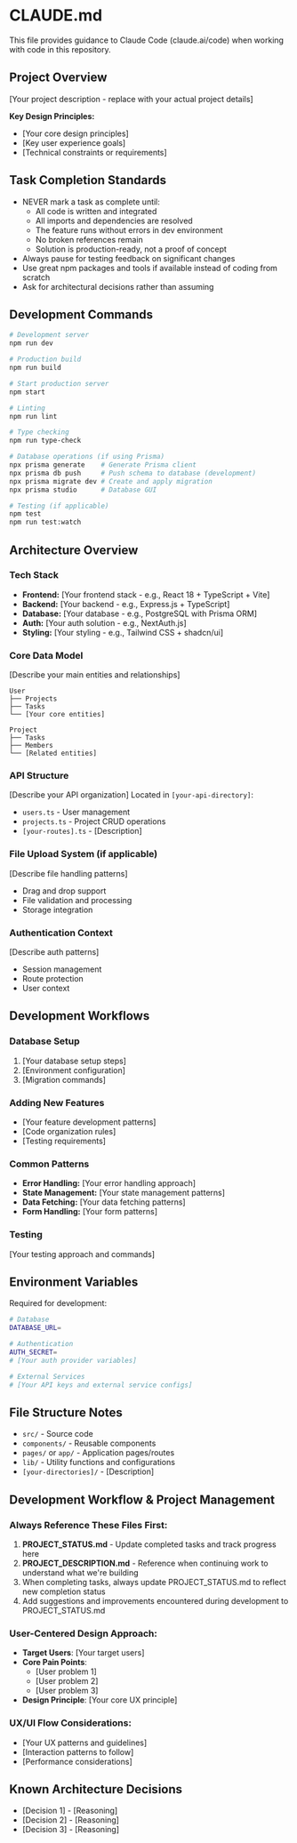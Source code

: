 # CLAUDE.md

This file provides guidance to Claude Code (claude.ai/code) when working with code in this repository.

## Project Overview

[Your project description - replace with your actual project details]

**Key Design Principles:**
- [Your core design principles]
- [Key user experience goals]  
- [Technical constraints or requirements]

## Task Completion Standards
- NEVER mark a task as complete until:
  - All code is written and integrated
  - All imports and dependencies are resolved
  - The feature runs without errors in dev environment
  - No broken references remain
  - Solution is production-ready, not a proof of concept
- Always pause for testing feedback on significant changes
- Use great npm packages and tools if available instead of coding from scratch
- Ask for architectural decisions rather than assuming

## Development Commands

```bash
# Development server
npm run dev

# Production build  
npm run build

# Start production server
npm start

# Linting
npm run lint

# Type checking
npm run type-check

# Database operations (if using Prisma)
npx prisma generate    # Generate Prisma client
npx prisma db push     # Push schema to database (development)
npx prisma migrate dev # Create and apply migration
npx prisma studio      # Database GUI

# Testing (if applicable)
npm test
npm run test:watch
```

## Architecture Overview

### Tech Stack
- **Frontend:** [Your frontend stack - e.g., React 18 + TypeScript + Vite]
- **Backend:** [Your backend - e.g., Express.js + TypeScript]
- **Database:** [Your database - e.g., PostgreSQL with Prisma ORM]
- **Auth:** [Your auth solution - e.g., NextAuth.js]
- **Styling:** [Your styling - e.g., Tailwind CSS + shadcn/ui]

### Core Data Model
[Describe your main entities and relationships]

```
User
├── Projects
├── Tasks
└── [Your core entities]

Project  
├── Tasks
├── Members
└── [Related entities]
```

### API Structure
[Describe your API organization]
Located in `[your-api-directory]`:
- `users.ts` - User management
- `projects.ts` - Project CRUD operations
- `[your-routes].ts` - [Description]

### File Upload System (if applicable)
[Describe file handling patterns]
- Drag and drop support
- File validation and processing
- Storage integration

### Authentication Context
[Describe auth patterns]
- Session management
- Route protection
- User context

## Development Workflows

### Database Setup
1. [Your database setup steps]
2. [Environment configuration]
3. [Migration commands]

### Adding New Features
- [Your feature development patterns]
- [Code organization rules]
- [Testing requirements]

### Common Patterns
- **Error Handling:** [Your error handling approach]
- **State Management:** [Your state management patterns]
- **Data Fetching:** [Your data fetching patterns]
- **Form Handling:** [Your form patterns]

### Testing
[Your testing approach and commands]

## Environment Variables

Required for development:
```bash
# Database
DATABASE_URL=

# Authentication
AUTH_SECRET=
# [Your auth provider variables]

# External Services
# [Your API keys and external service configs]
```

## File Structure Notes

- `src/` - Source code
- `components/` - Reusable components
- `pages/` or `app/` - Application pages/routes
- `lib/` - Utility functions and configurations
- `[your-directories]/` - [Description]

## Development Workflow & Project Management

### Always Reference These Files First:
1. **PROJECT_STATUS.md** - Update completed tasks and track progress here
2. **PROJECT_DESCRIPTION.md** - Reference when continuing work to understand what we're building
3. When completing tasks, always update PROJECT_STATUS.md to reflect new completion status
4. Add suggestions and improvements encountered during development to PROJECT_STATUS.md

### User-Centered Design Approach:
- **Target Users**: [Your target users]
- **Core Pain Points**: 
  - [User problem 1]
  - [User problem 2]
  - [User problem 3]
- **Design Principle**: [Your core UX principle]

### UX/UI Flow Considerations:
- [Your UX patterns and guidelines]
- [Interaction patterns to follow]
- [Performance considerations]

## Known Architecture Decisions

- [Decision 1] - [Reasoning]
- [Decision 2] - [Reasoning]
- [Decision 3] - [Reasoning]